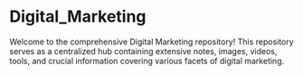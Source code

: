 # Digital_Marketing
Welcome to the comprehensive Digital Marketing repository! This repository serves as a centralized hub containing extensive notes, images, videos, tools, and crucial information covering various facets of digital marketing.
